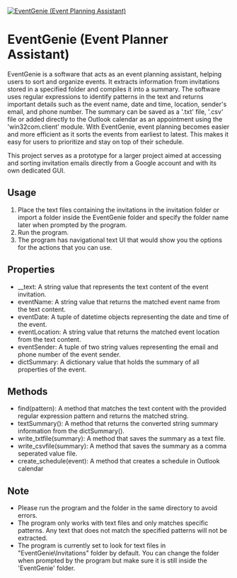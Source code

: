 [![EventGenie (Event Planning Assistant)](https://drive.google.com/uc?export=view&id=1fnSFi1U4bZCHAFh3B_QLd5CrjoHzU6Qw "EventGenie")](https://github.com/AkunoCode/EventGenie)

# EventGenie (Event Planner Assistant)
EventGenie is a software that acts as an event planning assistant, helping users to sort and organize events. It extracts information from invitations stored in a specified folder and compiles it into a summary. The software uses regular expressions to identify patterns in the text and returns important details such as the event name, date and time, location, sender's email, and phone number. The summary can be saved as a '.txt' file, '.csv' file or added directly to the Outlook calendar as an appointment using the 'win32com.client' module. With EventGenie, event planning becomes easier and more efficient as it sorts the events from earliest to latest. This makes it easy for users to prioritize and stay on top of their schedule.

This project serves as a prototype for a larger project aimed at accessing and sorting invitation emails directly from a Google account and with its own dedicated GUI.

## Usage
1. Place the text files containing the invitations in the invitation folder or import a folder inside the EventGenie folder and specify the folder name later when prompted by the program.
2. Run the program.
3. The program has navigational text UI that would show you the options for the actions that you can use.

## Properties
* __text: A string value that represents the text content of the event invitation.
* eventName: A string value that returns the matched event name from the text content.
* eventDate: A tuple of datetime objects representing the date and time of the event.
* eventLocation: A string value that returns the matched event location from the text content.
* eventSender: A tuple of two string values representing the email and phone number of the event sender.
* dictSummary: A dictionary value that holds the summary of all properties of the event.
## Methods
* find(pattern): A method that matches the text content with the provided regular expression pattern and returns the matched string.
* textSummary(): A method that returns the converted string summary information from the dictSummary().
* write_txtfile(summary): A method that saves the summary as a text file.
* write_csvfile(summary): A method that saves the summary as a comma seperated value file.
* create_schedule(event): A method that creates a schedule in Outlook calendar
## Note
* Please run the program and the folder in the same directory to avoid errors.
* The program only works with text files and only matches specific patterns. Any text that does not match the specified patterns will not be extracted.
* The program is currently set to look for text files in "EventGenie\Invitations" folder by default. You can change the folder when prompted by the program but make sure it is still inside the 'EventGenie' folder. 
